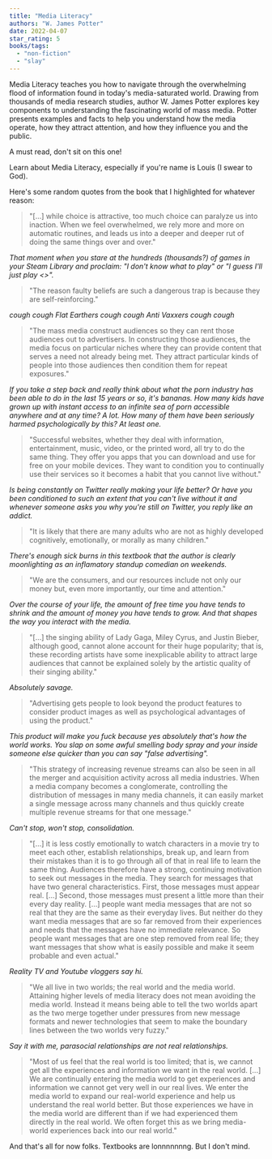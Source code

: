 ```yaml
---
title: "Media Literacy"
authors: "W. James Potter"
date: 2022-04-07
star_rating: 5
books/tags:
  - "non-fiction"
  - "slay"
---
```


Media Literacy teaches you how to navigate through the overwhelming flood of
information found in today's media-saturated world. Drawing from thousands of
media research studies, author W. James Potter explores key components to
understanding the fascinating world of mass media. Potter presents examples and
facts to help you understand how the media operate, how they attract attention,
and how they influence you and the public.

<!--more-->

A must read, don't sit on this one!

Learn about Media Literacy, especially if you're name is Louis (I swear to God).

Here's some random quotes from the book that I highlighted for whatever reason:

> "[...] while choice is attractive, too much choice can paralyze us into
> inaction. When we feel overwhelmed, we rely more and more on automatic
> routines, and leads us into a deeper and deeper rut of doing the same things
> over and over."

_That moment when you stare at the hundreds (thousands?) of games in your Steam
Library and proclaim: "I don't know what to play" or "I guess I'll just play
<<insert predatory MOBA or CCG here>>"._

> "The reason faulty beliefs are such a dangerous trap is because they are
> self-reinforcing."

_cough cough Flat Earthers cough cough Anti Vaxxers cough cough_

> "The mass media construct audiences so they can rent those audiences out to
> advertisers. In constructing those audiences, the media focus on particular
> niches where they can provide content that serves a need not already being
> met. They attract particular kinds of people into those audiences then
> condition them for repeat exposures."

_If you take a step back and really think about what the porn industry has been
able to do in the last 15 years or so, it's bananas. How many kids have grown up
with instant access to an infinite sea of porn accessible anywhere and at any
time? A lot. How many of them have been seriously harmed psychologically by
this? At least one._

> "Successful websites, whether they deal with information, entertainment,
> music, video, or the printed word, all try to do the same thing. They offer
> you apps that you can download and use for free on your mobile devices. They
> want to condition you to continually use their services so it becomes a habit
> that you cannot live without."

_Is being constantly on Twitter really making your life better? Or have you been
conditioned to such an extent that you can't live without it and whenever
someone asks you why you're still on Twitter, you reply like an addict._

> "It is likely that there are many adults who are not as highly developed
> cognitively, emotionally, or morally as many children."

_There's enough sick burns in this textbook that the author is clearly
moonlighting as an inflamatory standup comedian on weekends._

> "We are the consumers, and our resources include not only our money but, even
> more importantly, our time and attention."

_Over the course of your life, the amount of free time you have tends to shrink
and the amount of money you have tends to grow. And that shapes the way you
interact with the media._

> "[...] the singing ability of Lady Gaga, Miley Cyrus, and Justin Bieber,
> although good, cannot alone account for their huge popularity; that is, these
> recording artists have some inexplicable ability to attract large audiences
> that cannot be explained solely by the artistic quality of their singing
> ability."

_Absolutely savage._

> "Advertising gets people to look beyond the product features to consider
> product images as well as psychological advantages of using the product."

_This product will make you fuck because yes absolutely that's how the world
works. You slap on some awful smelling body spray and your inside someone else
quicker than you can say "false advertising"._

> "This strategy of increasing revenue streams can also be seen in all the
> merger and acquisition activity across all media industries. When a media
> company becomes a conglomerate, controlling the distribution of messages in
> many media channels, it can easily market a single message across many
> channels and thus quickly create multiple revenue streams for that one
> message."

_Can't stop, won't stop, consolidation._

> "[...] it is less costly emotionally to watch characters in a movie try to
> meet each other, establish relationships, break up, and learn from their
> mistakes than it is to go through all of that in real life to learn the same
> thing. Audiences therefore have a strong, continuing motivation to seek out
> messages in the media. They search for messages that have two general
> characteristics. First, those messages must appear real. [...] Second, those
> messages must present a little more than their every day reality. [...] people
> want media messages that are not so real that they are the same as their
> everyday lives. But neither do they want media messages that are so far
> removed from their experiences and needs that the messages have no immediate
> relevance. So people want messages that are one step removed from real life;
> they want messages that show what is easily possible and make it seem probable
> and even actual."

_Reality TV and Youtube vloggers say hi._

> "We all live in two worlds; the real world and the media world. Attaining
> higher levels of media literacy does not mean avoiding the media world.
> Instead it means being able to tell the two worlds apart as the two merge
> together under pressures from new message formats and newer technologies that
> seem to make the boundary lines between the two worlds very fuzzy."

_Say it with me, parasocial relationships are not real relationships._

> "Most of us feel that the real world is too limited; that is, we cannot get
> all the experiences and information we want in the real world. [...] We are
> continually entering the media world to get experiences and information we
> cannot get very well in our real lives. We enter the media world to expand our
> real-world experience and help us understand the real world better. But those
> experiences we have in the media world are different than if we had
> experienced them directly in the real world. We often forget this as we bring
> media-world experiences back into our real world."

And that's all for now folks. Textbooks are lonnnnnnng. But I don't mind.

